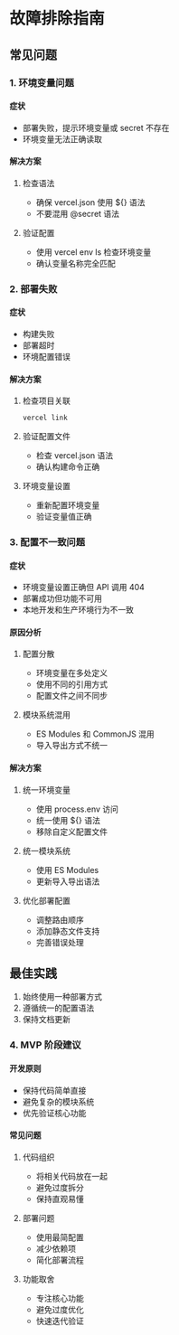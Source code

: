 # 故障排除指南

## 常见问题

### 1. 环境变量问题
#### 症状
- 部署失败，提示环境变量或 secret 不存在
- 环境变量无法正确读取

#### 解决方案
1. 检查语法
   - 确保 vercel.json 使用 ${} 语法
   - 不要混用 @secret 语法

2. 验证配置
   - 使用 vercel env ls 检查环境变量
   - 确认变量名称完全匹配

### 2. 部署失败
#### 症状
- 构建失败
- 部署超时
- 环境配置错误

#### 解决方案
1. 检查项目关联
   ```bash
   vercel link
   ```

2. 验证配置文件
   - 检查 vercel.json 语法
   - 确认构建命令正确

3. 环境变量设置
   - 重新配置环境变量
   - 验证变量值正确

### 3. 配置不一致问题
#### 症状
- 环境变量设置正确但 API 调用 404
- 部署成功但功能不可用
- 本地开发和生产环境行为不一致

#### 原因分析
1. 配置分散
   - 环境变量在多处定义
   - 使用不同的引用方式
   - 配置文件之间不同步

2. 模块系统混用
   - ES Modules 和 CommonJS 混用
   - 导入导出方式不统一

#### 解决方案
1. 统一环境变量
   - 使用 process.env 访问
   - 统一使用 ${} 语法
   - 移除自定义配置文件

2. 统一模块系统
   - 使用 ES Modules
   - 更新导入导出语法

3. 优化部署配置
   - 调整路由顺序
   - 添加静态文件支持
   - 完善错误处理

## 最佳实践
1. 始终使用一种部署方式
2. 遵循统一的配置语法
3. 保持文档更新

### 4. MVP 阶段建议
#### 开发原则
- 保持代码简单直接
- 避免复杂的模块系统
- 优先验证核心功能

#### 常见问题
1. 代码组织
   - 将相关代码放在一起
   - 避免过度拆分
   - 保持直观易懂

2. 部署问题
   - 使用最简配置
   - 减少依赖项
   - 简化部署流程

3. 功能取舍
   - 专注核心功能
   - 避免过度优化
   - 快速迭代验证 